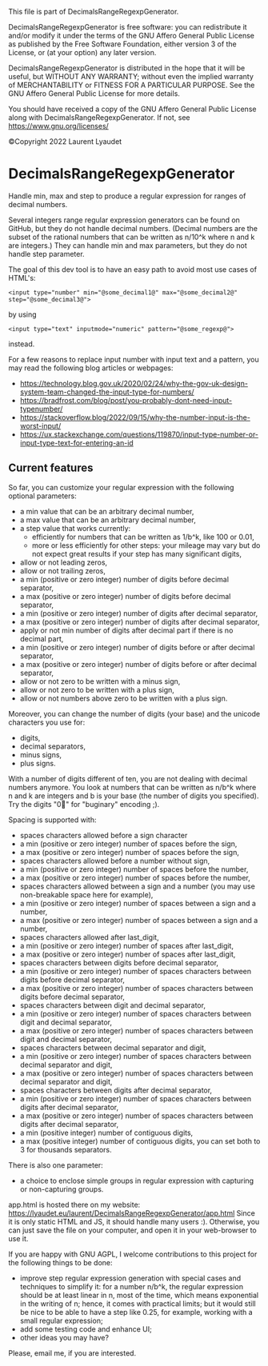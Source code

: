 This file is part of DecimalsRangeRegexpGenerator.

DecimalsRangeRegexpGenerator is free software:
you can redistribute it and/or modify it
under the terms of the GNU Affero General Public License
as published by the Free Software Foundation,
either version 3 of the License,
or (at your option) any later version.

DecimalsRangeRegexpGenerator is distributed in the hope
that it will be useful, but WITHOUT ANY WARRANTY;
without even the implied warranty of MERCHANTABILITY
or FITNESS FOR A PARTICULAR PURPOSE.
See the GNU Affero General Public License for more details.

You should have received a copy of the
GNU Affero General Public License
along with DecimalsRangeRegexpGenerator.
If not, see <https://www.gnu.org/licenses/>

©Copyright 2022 Laurent Lyaudet

# DecimalsRangeRegexpGenerator
Handle min, max and step to produce a regular expression
for ranges of decimal numbers.

Several integers range regular expression generators
can be found on GitHub,
but they do not handle decimal numbers.
(Decimal numbers are the subset of the rational numbers
that can be written as n/10^k where n and k are integers.)
They can handle min and max parameters,
but they do not handle step parameter.

The goal of this dev tool is to have an easy path
to avoid most use cases of HTML's:

    <input type="number" min="@some_decimal1@" max="@some_decimal2@" step="@some_decimal3@">

by using

    <input type="text" inputmode="numeric" pattern="@some_regexp@">

instead.

For a few reasons to replace input number
with input text and a pattern,
you may read the following blog articles or webpages:

- <https://technology.blog.gov.uk/2020/02/24/why-the-gov-uk-design-system-team-changed-the-input-type-for-numbers/>
- <https://bradfrost.com/blog/post/you-probably-dont-need-input-typenumber/>
- <https://stackoverflow.blog/2022/09/15/why-the-number-input-is-the-worst-input/>
- <https://ux.stackexchange.com/questions/119870/input-type-number-or-input-type-text-for-entering-an-id>

## Current features

So far, you can customize your regular expression with the following
optional parameters:

- a min value that can be an arbitrary decimal number,
- a max value that can be an arbitrary decimal number,
- a step value that works currently:
    - efficiently for numbers that can be written as 1/b^k,
      like 100 or 0.01,
    - more or less efficiently for other steps:
      your mileage may vary but do not expect great results
      if your step has many significant digits,
- allow or not leading zeros,
- allow or not trailing zeros,
- a min (positive or zero integer) number of digits before decimal
separator,
- a max (positive or zero integer) number of digits before decimal
separator,
- a min (positive or zero integer) number of digits after decimal
separator,
- a max (positive or zero integer) number of digits after decimal
separator,
- apply or not min number of digits after decimal part
if there is no decimal part,
- a min (positive or zero integer) number of digits
before or after decimal separator,
- a max (positive or zero integer) number of digits
before or after decimal separator,
- allow or not zero to be written with a minus sign,
- allow or not zero to be written with a plus sign,
- allow or not numbers above zero to be written with a plus sign.

Moreover, you can change the number of digits (your base)
and the unicode characters you use for:

- digits,
- decimal separators,
- minus signs,
- plus signs.

With a number of digits different of ten,
you are not dealing with decimal numbers anymore.
You look at numbers that can be written
as n/b^k where n and k are integers and b is your base
(the number of digits you specified).
Try the digits "0🐛" for "buginary" encoding ;).

Spacing is supported with:

- spaces characters allowed before a sign character
- a min (positive or zero integer) number of spaces before the sign,
- a max (positive or zero integer) number of spaces before the sign,
- spaces characters allowed before a number without sign,
- a min (positive or zero integer) number of spaces before the number,
- a max (positive or zero integer) number of spaces before the number,
- spaces characters allowed between a sign and a number
(you may use non-breakable space here for example),
- a min (positive or zero integer) number of spaces
between a sign and a number,
- a max (positive or zero integer) number of spaces
between a sign and a number,
- spaces characters allowed after last_digit,
- a min (positive or zero integer) number of spaces after last_digit,
- a max (positive or zero integer) number of spaces after last_digit,
- spaces characters between digits before decimal separator,
- a min (positive or zero integer) number of
spaces characters between digits before decimal separator,
- a max (positive or zero integer) number of
spaces characters between digits before decimal separator,
- spaces characters between digit and decimal separator,
- a min (positive or zero integer) number of
spaces characters between digit and decimal separator,
- a max (positive or zero integer) number of
spaces characters between digit and decimal separator,
- spaces characters between decimal separator and digit,
- a min (positive or zero integer) number of
spaces characters between decimal separator and digit,
- a max (positive or zero integer) number of
spaces characters between decimal separator and digit,
- spaces characters between digits after decimal separator,
- a min (positive or zero integer) number of
spaces characters between digits after decimal separator,
- a max (positive or zero integer) number of
spaces characters between digits after decimal separator,
- a min (positive integer) number of contiguous digits,
- a max (positive integer) number of contiguous digits,
you can set both to 3 for thousands separators.

There is also one parameter:

- a choice to enclose simple groups in regular expression
with capturing or non-capturing groups.

app.html is hosted there on my website:
<https://lyaudet.eu/laurent/DecimalsRangeRegexpGenerator/app.html>
Since it is only static HTML and JS,
it should handle many users :).
Otherwise, you can just save the file on your computer,
and open it in your web-browser to use it.

If you are happy with GNU AGPL,
I welcome contributions to this project
for the following things to be done:

- improve step regular expression generation
  with special cases and techniques to simplify it:
  for a number n/b^k, the regular expression
  should be at least linear in n, most of the time,
  which means exponential in the writing of n;
  hence, it comes with practical limits;
  but it would still be nice to be able to have a step
  like 0.25, for example,
  working with a small regular expression;
- add some testing code and enhance UI;
- other ideas you may have?

Please, email me, if you are interested.
